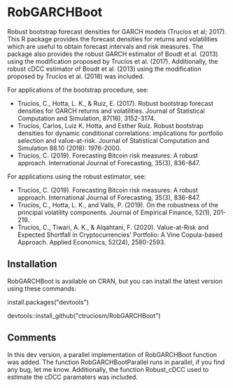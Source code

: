# RobGARCHBoot

Robust bootstrap forecast densities for GARCH models (Trucíos et al; 2017). 
This R package provides the forecast densities for returns and volatilities which are useful to obtain forecast intervals and risk measures. 
The package also provides the robust GARCH estimator of Boudt et al. (2013) using the modification proposed by Trucíos et al. (2017). Additionally, the robust cDCC estimator of Boudt et al. (2013) using the modification proposed by Trucíos et al. (2018) was included. 

For applications of the bootstrap procedure, see:

- Trucíos, C., Hotta, L. K., & Ruiz, E. (2017). Robust bootstrap forecast densities for GARCH returns and volatilities. Journal of Statistical Computation and Simulation, 87(16), 3152-3174.
- Trucíos, Carlos, Luiz K. Hotta, and Esther Ruiz. Robust bootstrap densities for dynamic conditional correlations: implications for portfolio selection and value-at-risk. Journal of Statistical Computation and Simulation 88.10 (2018): 1976-2000.
- Trucíos, C. (2019). Forecasting Bitcoin risk measures: A robust approach. International Journal of Forecasting, 35(3), 836-847.

For applications using the robust estimator, see:

- Trucíos, C. (2019). Forecasting Bitcoin risk measures: A robust approach. International Journal of Forecasting, 35(3), 836-847.
- Trucíos, C., Hotta, L. K., and Valls, P. (2019). On the robustness of the principal volatility components. Journal of Empirical Finance, 52(1), 201-219.
- Trucíos, C., Tiwari, A. K., & Alqahtani, F. (2020). Value-at-Risk and Expected Shortfall in Cryptocurrencies' Portfolio: A Vine Copula-based Approach. Applied Economics, 52(24), 2580-2593.


## Installation
RobGARCHBoot is available on CRAN, but you can install the latest version using these commands:

install.packages("devtools")


devtools::install_github("ctruciosm/RobGARCHBoot")


## Comments
In this dev version, a parallel implementation of RobGARCHBoot function was added. The function RobGARCHBootParallel runs in parallel, if you find any bug, let me know. Additionally, the function Robust_cDCC used to estimate the cDCC paramaters was included.
